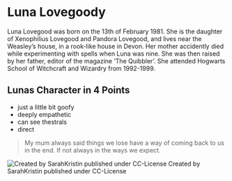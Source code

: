 # Luna Lovegoody

Luna Lovegood was born on the 13th of February 1981. She is the daughter of Xenophilius Lovegood and Pandora Lovegood, and lives near the Weasley’s house, in a rook-like house in Devon. Her mother accidently died while experimenting with spells when Luna was nine. She was then raised by her father, editor of the magazine ‘The Quibbler’. She attended Hogwarts School of Witchcraft and Wizardry from 1992-1999.

## Lunas Character in 4 Points

* just a little bit goofy
* deeply empathetic
* can see thestrals
* direct

> My mum always said things we lose have a way of coming back to us in the end. If not always in the ways we expect.

![Created by SarahKristin published under CC-License](https://upload.wikimedia.org/wikipedia/commons/thumb/8/81/Evanna_Lynch_acrylic_ink.jpg/800px-Evanna_Lynch_acrylic_ink.jpg)
Created by SarahKristin published under CC-License